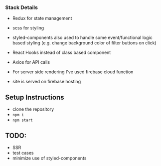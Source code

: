 ### Stack Details

* Redux for state management
* scss for styling
* styled-components also used to handle some event/functional logic based styling (e.g. change background color of filter buttons on click)
* React Hooks instead of class based component
* Axios for API calls

* For server side rendering I've used firebase cloud function
* site is served on firebase hosting

## Setup Instructions
  * clone the repository
  * ``` npm i ```
  * ``` npm start ```

## TODO:
  * SSR
  * test cases
  * minimize use of styled-components

